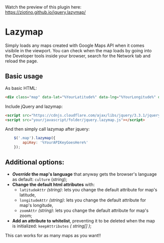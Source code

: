 Watch the preview of this plugin here: https://ziotino.github.io/jquery.lazymap/

# Lazymap
Simply loads any maps created with Google Maps API when it comes visibile in the viewport.
You can check when the map loads by going into the Developer tools inside your browser, search for the Network tab and reload the page.

## Basic usage
As basic HTML:
````html
<div class="map" data-lat="%YourLatitude%" data-lng="%YourLongitude%" data-zoom="%YourZoom%"></div>
````

Include jQuery and lazymap:
````html
<script src="https://cdnjs.cloudflare.com/ajax/libs/jquery/3.3.1/jquery.min.js" integrity="sha256-FgpCb/KJQlLNfOu91ta32o/NMZxltwRo8QtmkMRdAu8=" crossorigin="anonymous"></script>
<script src="your/javascript/folder/jquery.lazymap.js"></script>
````

And then simply call lazymap after jquery:
````javascript
    $('.map').lazymap({
        apiKey: '%YourAPIKeyGoesHere%'
    });
````

## Additional options:
* ***Override* the map's language** that anyway gets the browser's language as default: `culture` (*string*);
* **Change the default html attributes** with:
    * `latitudeAttr` *(string)*: lets you change the default attribute for map's latitude,
    * `longitudeAttr` *(string)*: lets you change the default attribute for map's longitude,
    * `zoomAttr` *(string)*: lets you change the default attribute for map's zoom;
* **Add an attribute to whitelist**, preventing it to be deleted when the map is initialized: `keepAttributes` *( string[] )*;

This can works for as many maps as you want!!